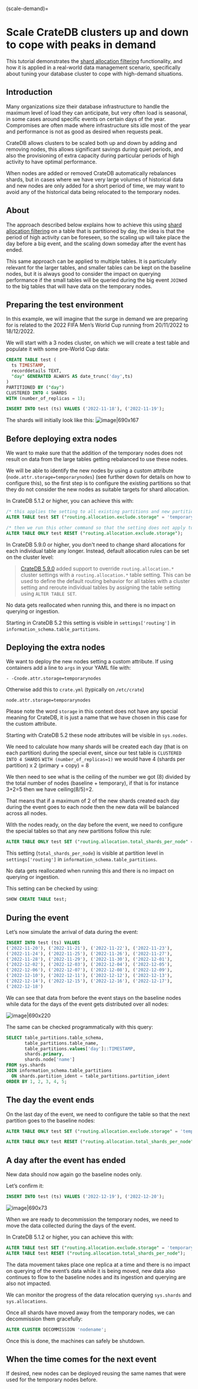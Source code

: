 (scale-demand)=

# Scale CrateDB clusters up and down to cope with peaks in demand

This tutorial demonstrates the [shard allocation filtering] functionality,
and how it is applied in a real-world data management scenario, specifically
about tuning your database cluster to cope with high-demand situations.


## Introduction

Many organizations size their database infrastructure to handle the maximum level of load they can anticipate, but very often load is seasonal, in some cases around specific events on certain days of the year. Compromises are often made where infrastructure sits idle most of the year and performance is not as good as desired when requests peak.

CrateDB allows clusters to be scaled both up and down by adding and removing nodes, this allows significant savings during quiet periods, and also the provisioning of extra capacity during particular periods of high activity to have optimal performance.

When nodes are added or removed CrateDB automatically rebalances shards, but in cases where we have very large volumes of historical data and new nodes are only added for a short period of time, we may want to avoid any of the historical data being relocated to the temporary nodes.

## About
The approach described below explains how to achieve this using [shard allocation filtering](https://crate.io/docs/crate/reference/en/5.1/general/ddl/shard-allocation.html) on a table that is partitioned by day, the idea is that the period of high activity can be foreseen, so the scaling up will take place the day before a big event, and the scaling down someday after the event has ended.

This same approach can be applied to multiple tables. It is particularly relevant for the larger tables, and smaller tables can be kept on the baseline nodes, but it is always good to consider the impact on querying performance if the small tables will be queried during the big event `JOIN`ed to the big tables that will have data on the temporary nodes.

## Preparing the test environment

In this example, we will imagine that the surge in demand we are preparing for is related to the 2022 FIFA Men’s World Cup running from 20/11/2022 to 18/12/2022.

We will start with a 3 nodes cluster, on which we will create a test table and populate it with some pre-World Cup data:

```sql
CREATE TABLE test (
  ts TIMESTAMP,
  recorddetails TEXT,
  "day" GENERATED ALWAYS AS date_trunc('day',ts)
)
PARTITIONED BY ("day")
CLUSTERED INTO 4 SHARDS
WITH (number_of_replicas = 1);

INSERT INTO test (ts) VALUES ('2022-11-18'), ('2022-11-19');
```

The shards will initially look like this:
![image|690x167](https://global.discourse-cdn.com/flex020/uploads/crate/original/1X/ac18a9cb507201d8e54771e320501f4aaac0eb16.png)

## Before deploying extra nodes

We want to make sure that the addition of the temporary nodes does not result on data from the large tables getting rebalanced to use these nodes.

We will be able to identify the new nodes by using a custom attribute (`node.attr.storage=temporarynodes`) (see further down for details on how to configure this), so the first step is to configure the existing partitions so that they do not consider the new nodes as suitable targets for shard allocation.

In CrateDB 5.1.2 or higher, you can achieve this with:
```sql
/* this applies the setting to all existing partitions and new partitions */
ALTER TABLE test SET ("routing.allocation.exclude.storage" = 'temporarynodes');

/* then we run this other command so that the setting does not apply to new partitions */
ALTER TABLE ONLY test RESET ("routing.allocation.exclude.storage");
```
In CrateDB 5.9.0 or higher, you don't need to change shard allocations for each
individual table any longer. Instead, default allocation rules can be set on
the cluster level:
> [CrateDB 5.9.0] added support to override `routing.allocation.*` cluster
> settings with a `routing.allocation.*` table setting. This can be used to
> define the default routing behavior for all tables with a cluster setting
> and reroute individual tables by assigning the table setting using `ALTER
> TABLE SET`.

No data gets reallocated when running this, and there is no impact on querying or ingestion.

Starting in CrateDB 5.2 this setting is visible in `settings['routing']` in `information_schema.table_partitions`.

## Deploying the extra nodes

We want to deploy the new nodes setting a custom attribute.
If using containers add a line to `args` in your YAML file with:

```
- -Cnode.attr.storage=temporarynodes
```

Otherwise add this to `crate.yml` (typically on `/etc/crate`)

```
node.attr.storage=temporarynodes
```

Please note the word `storage` in this context does not have any special meaning for CrateDB, it is just a name that we have chosen in this case for the custom attribute.

Starting with CrateDB 5.2 these node attributes will be visible in `sys.nodes`.

We need to calculate how many shards will be created each day (that is on each partition) during the special event, since our test table is `CLUSTERED INTO 4 SHARDS` `WITH (number_of_replicas=1)` we would have 4 (shards per partition) x 2 (primary + copy) = 8

We then need to see what is the ceiling of the number we got (8) divided by the total number of nodes (baseline + temporary), if that is for instance 3+2=5 then we have ceiling(8/5)=2.

That means that if a maximum of 2 of the new shards created each day during the event goes to each node then the new data will be balanced across all nodes.

With the nodes ready, on the day before the event, we need to configure the special tables so that any new partitions follow this rule:

```sql
ALTER TABLE ONLY test SET ("routing.allocation.total_shards_per_node" = 2);
```

This setting (`total_shards_per_node`) is visible at partition level in `settings['routing']` in `information_schema.table_partitions`.

No data gets reallocated when running this and there is no impact on querying or ingestion.

This setting can be checked by using:

```sql
SHOW CREATE TABLE test;
```

## During the event

Let’s now simulate the arrival of data during the event:

```sql
INSERT INTO test (ts) VALUES 
('2022-11-20'), ('2022-11-21'), ('2022-11-22'), ('2022-11-23'),
('2022-11-24'), ('2022-11-25'), ('2022-11-26'), ('2022-11-27'),
('2022-11-28'), ('2022-11-29'), ('2022-11-30'), ('2022-12-01'),
('2022-12-02'), ('2022-12-03'), ('2022-12-04'), ('2022-12-05'),
('2022-12-06'), ('2022-12-07'), ('2022-12-08'), ('2022-12-09'),
('2022-12-10'), ('2022-12-11'), ('2022-12-12'), ('2022-12-13'),
('2022-12-14'), ('2022-12-15'), ('2022-12-16'), ('2022-12-17'),
('2022-12-18')
```

We can see that data from before the event stays on the baseline nodes while data for the days of the event gets distributed over all nodes:

![image|690x220](https://global.discourse-cdn.com/flex020/uploads/crate/original/1X/b1c1a1ac42ac3d0eb644529e57c4b9c49eae2e87.png)

The same can be checked programmatically with this query:

```sql
SELECT table_partitions.table_schema,
       table_partitions.table_name,
       table_partitions.values['day']::TIMESTAMP,
       shards.primary,
       shards.node['name']
FROM sys.shards
JOIN information_schema.table_partitions
  ON shards.partition_ident = table_partitions.partition_ident
ORDER BY 1, 2, 3, 4, 5;
```

## The day the event ends

On the last day of the event, we need to configure the table so that the next partition goes to the baseline nodes:

```sql
ALTER TABLE ONLY test SET ("routing.allocation.exclude.storage" = 'temporarynodes');

ALTER TABLE ONLY test RESET ("routing.allocation.total_shards_per_node");
```

## A day after the event has ended

New data should now again go the baseline nodes only.

Let’s confirm it:

```sql
INSERT INTO test (ts) VALUES ('2022-12-19'), ('2022-12-20');
```

![image|690x73](https://global.discourse-cdn.com/flex020/uploads/crate/original/1X/72b9f0bd28fb88402ea951f9f8a9a15c7c491ad2.png)

When we are ready to decommission the temporary nodes, we need to move the data collected during the days of the event.

In CrateDB 5.1.2 or higher, you can achieve this with:
```sql
ALTER TABLE test SET ("routing.allocation.exclude.storage" = 'temporarynodes');
ALTER TABLE test RESET ("routing.allocation.total_shards_per_node");
```

The data movement takes place one replica at a time and there is no impact on querying of the event’s data while it is being moved, new data also continues to flow to the baseline nodes and its ingestion and querying are also not impacted.

We can monitor the progress of the data relocation querying `sys.shards` and `sys.allocations`.

Once all shards have moved away from the temporary nodes, we can decommission them gracefully:

```sql
ALTER CLUSTER DECOMMISSION 'nodename';
```

Once this is done, the machines can safely be shutdown.

## When the time comes for the next event

If desired, new nodes can be deployed reusing the same names that were used for the temporary nodes before.


[CrateDB 5.9.0]: https://cratedb.com/docs/crate/reference/en/latest/appendices/release-notes/5.9.0.html
[shard allocation filtering]: inv:crate-reference#ddl_shard_allocation

